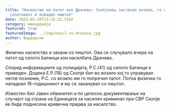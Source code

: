 ```yaml
---
title: "Насилство на патот кон Драчево: Скопјанец застанал возило, го натепал
  сопатникот и извадил пиштол"
date: 2023-05-29T13:15:22.316Z
category: македонија
featured: true
featuredImage: ../img/nasil-vo-dracevo.jpg
author: Вардарски
---
```

<!--StartFragment-->

Физичко насилство и закани со пиштол. Ова се случувало вчера на патот од селото Батинци кон населбата Драчево.

Според информациите од полицијата, Р.С.(41) од селото Батинци е приведен. Додека Е.Р.(18) од Скопје бил во возило кој го управувал негов познаник, Р.С. со возило им го попречил патот. Потоа физички го нападнал 18-годишникот и му се заканувал со пиштол.

Известен бил Јавен обвинител и по целосно документирање на случајот од страна на Единицата за насилен криминал при СВР Скопје ќе биде поднесена кривична пријава за насилство.

<!--EndFragment-->